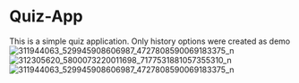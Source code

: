 # Quiz-App
This is a simple quiz application.
Only history options were created as demo
![311944063_529945908606987_4727808590069183375_n](https://user-images.githubusercontent.com/117646017/201483955-f79afd9a-4fed-4c9f-ae4d-e4ec26a5b3c8.jpg)
![312305620_5800073220011698_7177531881057355310_n](https://user-images.githubusercontent.com/117646017/201483984-dfeb7814-3f43-4734-8776-fb574f34ae89.jpg)
![311944063_529945908606987_4727808590069183375_n](https://user-images.githubusercontent.com/117646017/201483985-cebb8893-35dc-4f47-ab7d-93a9d22d4396.jpg)
